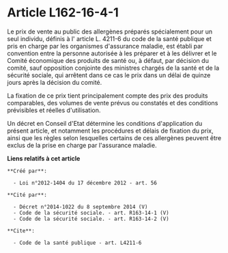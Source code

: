 # Article L162-16-4-1

Le prix de vente au public des allergènes préparés spécialement pour un seul individu, définis à l'
article L. 4211-6 du code de la santé publique
et pris en charge par les organismes d'assurance maladie, est établi par convention entre la personne autorisée à les
préparer et à les délivrer et le Comité économique des produits de santé ou, à défaut, par décision du comité, sauf
opposition conjointe des ministres chargés de la santé et de la sécurité sociale, qui arrêtent dans ce cas le prix dans un
délai de quinze jours après la décision du comité. 

La fixation de ce prix tient principalement compte des prix des produits comparables, des volumes de vente prévus ou
constatés et des conditions prévisibles et réelles d'utilisation. 

Un décret en Conseil d'Etat détermine les conditions d'application du présent article, et notamment les procédures et délais
de fixation du prix, ainsi que les règles selon lesquelles certains de ces allergènes peuvent être exclus de la prise en
charge par l'assurance maladie.

**Liens relatifs à cet article**

	**Créé par**:

	  - Loi n°2012-1404 du 17 décembre 2012 - art. 56

	**Cité par**:

	  - Décret n°2014-1022 du 8 septembre 2014 (V)
	  - Code de la sécurité sociale. - art. R163-14-1 (V)
	  - Code de la sécurité sociale. - art. R163-14-2 (V)

	**Cite**:

	  - Code de la santé publique - art. L4211-6
